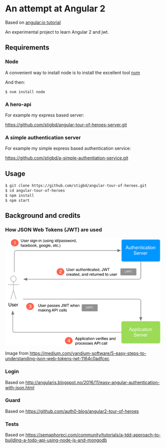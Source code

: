 # An attempt at Angular 2

Based on [angular.io tutorial](https://angular.io/tutorial)

An experimental project to learn Angular 2 and jwt.

## Requirements

### Node
A convenient way to install node is to install the excellent tool  [nvm](https://github.com/creationix/nvm)

And then:
```
$ nvm install node
```

### A hero-api
For example my express based server:

<https://github.com/stigbd/angular-tour-of-heroes-server.git>

### A simple authentication server
For example my simple express based authentication service:

<https://github.com/stigbd/a-simple-authentiation-service.git>

## Usage
```
$ git clone https://github.com/stigbd/angular-tour-of-heroes.git
$ cd angular-tour-of-heroes
$ npm install
$ npm start
```

## Background and credits

### How JSON Web Tokens (JWT) are used
![alt text](./image/jwt_process.png "")

Image from <https://medium.com/vandium-software/5-easy-steps-to-understanding-json-web-tokens-jwt-1164c0adfcec>

### Login

Based on <http://angularjs.blogspot.no/2016/11/easy-angular-authentication-with-json.html>

### Guard

Based on <https://github.com/auth0-blog/angular2-tour-of-heroes>

### Tests

Based on <https://semaphoreci.com/community/tutorials/a-tdd-approach-to-building-a-todo-api-using-node-js-and-mongodb>
